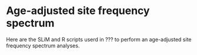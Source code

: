 # Age-adjusted site frequency spectrum

Here are the SLiM and R scripts userd in ??? to perform an age-adjusted site frequency spectrum analyses.


